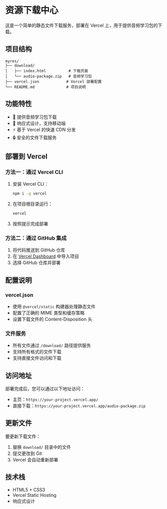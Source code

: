 # 资源下载中心

这是一个简单的静态文件下载服务，部署在 Vercel 上，用于提供音频学习包的下载。

## 项目结构

```
myres/
├── download/
│   ├── index.html          # 下载页面
│   └── audio-package.zip   # 音频学习包
├── vercel.json            # Vercel 部署配置
└── README.md              # 项目说明
```

## 功能特性

- 🎵 提供音频学习包下载
- 📱 响应式设计，支持移动端
- ⚡ 基于 Vercel 的快速 CDN 分发
- 🔒 安全的文件下载服务

## 部署到 Vercel

### 方法一：通过 Vercel CLI

1. 安装 Vercel CLI：
   ```bash
   npm i -g vercel
   ```

2. 在项目根目录运行：
   ```bash
   vercel
   ```

3. 按照提示完成部署

### 方法二：通过 GitHub 集成

1. 将代码推送到 GitHub 仓库
2. 在 [Vercel Dashboard](https://vercel.com/dashboard) 中导入项目
3. 选择 GitHub 仓库并部署

## 配置说明

### vercel.json

- 使用 `@vercel/static` 构建器处理静态文件
- 配置了正确的 MIME 类型和缓存策略
- 设置下载文件的 Content-Disposition 头

### 文件服务

- 所有文件通过 `/download/` 路径提供服务
- 支持所有格式的文件下载
- 支持直接文件访问和下载

## 访问地址

部署完成后，您可以通过以下地址访问：

- 主页：`https://your-project.vercel.app/`
- 直接下载：`https://your-project.vercel.app/audio-package.zip`

## 更新文件

要更新下载文件：

1. 替换 `download/` 目录中的文件
2. 提交更改到 Git
3. Vercel 会自动重新部署

## 技术栈

- HTML5 + CSS3
- Vercel Static Hosting
- 响应式设计
